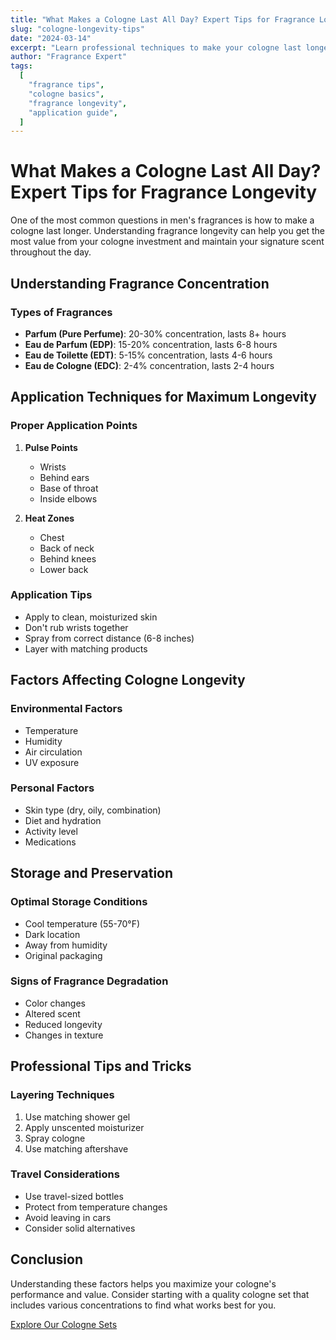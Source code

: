 ```yaml
---
title: "What Makes a Cologne Last All Day? Expert Tips for Fragrance Longevity"
slug: "cologne-longevity-tips"
date: "2024-03-14"
excerpt: "Learn professional techniques to make your cologne last longer, from proper application methods to storage tips and understanding fragrance concentration."
author: "Fragrance Expert"
tags:
  [
    "fragrance tips",
    "cologne basics",
    "fragrance longevity",
    "application guide",
  ]
---
```


# What Makes a Cologne Last All Day? Expert Tips for Fragrance Longevity

One of the most common questions in men's fragrances is how to make a cologne last longer. Understanding fragrance longevity can help you get the most value from your cologne investment and maintain your signature scent throughout the day.

## Understanding Fragrance Concentration

### Types of Fragrances

- **Parfum (Pure Perfume)**: 20-30% concentration, lasts 8+ hours
- **Eau de Parfum (EDP)**: 15-20% concentration, lasts 6-8 hours
- **Eau de Toilette (EDT)**: 5-15% concentration, lasts 4-6 hours
- **Eau de Cologne (EDC)**: 2-4% concentration, lasts 2-4 hours

## Application Techniques for Maximum Longevity

### Proper Application Points

1. **Pulse Points**

   - Wrists
   - Behind ears
   - Base of throat
   - Inside elbows

2. **Heat Zones**
   - Chest
   - Back of neck
   - Behind knees
   - Lower back

### Application Tips

- Apply to clean, moisturized skin
- Don't rub wrists together
- Spray from correct distance (6-8 inches)
- Layer with matching products

## Factors Affecting Cologne Longevity

### Environmental Factors

- Temperature
- Humidity
- Air circulation
- UV exposure

### Personal Factors

- Skin type (dry, oily, combination)
- Diet and hydration
- Activity level
- Medications

## Storage and Preservation

### Optimal Storage Conditions

- Cool temperature (55-70°F)
- Dark location
- Away from humidity
- Original packaging

### Signs of Fragrance Degradation

- Color changes
- Altered scent
- Reduced longevity
- Changes in texture

## Professional Tips and Tricks

### Layering Techniques

1. Use matching shower gel
2. Apply unscented moisturizer
3. Spray cologne
4. Use matching aftershave

### Travel Considerations

- Use travel-sized bottles
- Protect from temperature changes
- Avoid leaving in cars
- Consider solid alternatives

## Conclusion

Understanding these factors helps you maximize your cologne's performance and value. Consider starting with a quality cologne set that includes various concentrations to find what works best for you.

[Explore Our Cologne Sets](/products)
